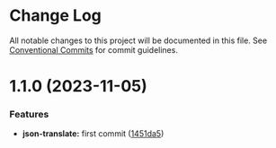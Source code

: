 # Change Log

All notable changes to this project will be documented in this file.
See [Conventional Commits](https://conventionalcommits.org) for commit guidelines.

# 1.1.0 (2023-11-05)

### Features

- **json-translate:** first commit ([1451da5](https://github.com/andresarenasv/workspace/commit/1451da56191b6ca58ef7ea001ae6bc79f4e69deb))
